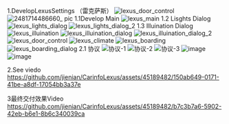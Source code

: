 1.DevelopLexusSettings （雷克萨斯）
![lexus_door_control](https://github.com/jienian/CarinfoLexus/assets/45189482/c4ba09fb-fe92-4b91-bd26-ec82138277ff)
![2481714486660_ pic](https://github.com/jienian/CarinfoLexus/assets/45189482/a9f34cab-2e63-4692-bec1-6f4bd3790a20)
1.1Develop Main 
![lexus_main](https://github.com/jienian/CarinfoLexus/assets/45189482/fb08faf7-ee1f-47ca-8180-bba6787be4fb)
1.2 Lisghts Dialog 
![lexus_lights_dialog](https://github.com/jienian/CarinfoLexus/assets/45189482/26261044-cefd-42fe-9b45-b3be11fd7217)
![lexus_lights_dialog_2](https://github.com/jienian/CarinfoLexus/assets/45189482/fe3dc2f3-cefa-43f8-bf5b-f14ad78e2f61)
1.3 Illuination Dialog
![lexus_illuination](https://github.com/jienian/CarinfoLexus/assets/45189482/8f0a089b-6c35-4188-b2e7-8186be5ddd35)
![lexus_illuination_dialog](https://github.com/jienian/CarinfoLexus/assets/45189482/2aee9081-e504-4782-ac9a-d2636c5076de)
![lexus_illuination_dialog_2](https://github.com/jienian/CarinfoLexus/assets/45189482/bd4f5e55-d166-4631-abf3-2a70f92db488)
![lexus_door_control](https://github.com/jienian/CarinfoLexus/assets/45189482/fb8c9302-7fd3-4007-93f3-d014f6a990ac)
![lexus_climate](https://github.com/jienian/CarinfoLexus/assets/45189482/bbf0ace5-f2c6-41ee-9e3f-d184d5c3e4da)
![lexus_boarding](https://github.com/jienian/CarinfoLexus/assets/45189482/8d8f2cb2-9999-4b65-91c4-f48b39b4a559)
![lexus_boarding_dialog](https://github.com/jienian/CarinfoLexus/assets/45189482/3af152ae-3f08-4e97-9aae-82d8b96e43cc)
2.1 协议
![协议-1](https://github.com/jienian/CarinfoLexus/assets/45189482/479c544e-59c6-4358-81a6-e6bca90b87ba)
![协议-2](https://github.com/jienian/CarinfoLexus/assets/45189482/4c4b95fd-82a9-4f5f-b3c9-df31c3b73414)
![协议-3](https://github.com/jienian/CarinfoLexus/assets/45189482/b5150063-1161-4e72-9c89-ab73ec36173c)
![image](https://github.com/jienian/CarinfoLexus/assets/45189482/0981272e-7719-4bd1-82ae-09e6ea5f5641)
![image](https://github.com/jienian/CarinfoLexus/assets/45189482/9a944eb5-48fb-4811-81a9-a29d58d237e6)


2.See viedo
https://github.com/jienian/CarinfoLexus/assets/45189482/150ab649-0171-41be-a8df-17054bb3a37e

3最终交付效果Video
https://github.com/jienian/CarinfoLexus/assets/45189482/b7c3b7a6-5902-42eb-b6e1-8b6c340039ca



